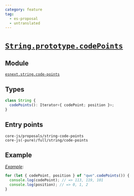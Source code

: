 ```yaml
---
category: feature
tag:
  - es-proposal
  - untranslated
---
```


# [`String.prototype.codePoints`](https://github.com/tc39/proposal-string-prototype-codepoints)

## Module

[`esnext.string.code-points`](https://github.com/zloirock/core-js/blob/master/packages/core-js/modules/esnext.string.code-points.js)

## Types

```ts
class String {
  codePoints(): Iterator<{ codePoint; position }>;
}
```

## Entry points

```
core-js/proposals/string-code-points
core-js(-pure)/full/string/code-points
```

## Example

[_Example_](https://goo.gl/Jt7SsD):

```js
for (let { codePoint, position } of "qwe".codePoints()) {
  console.log(codePoint); // => 113, 119, 101
  console.log(position); // => 0, 1, 2
}
```
